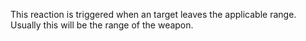 This reaction is triggered when an target leaves the applicable range. Usually this will be the range of the weapon.